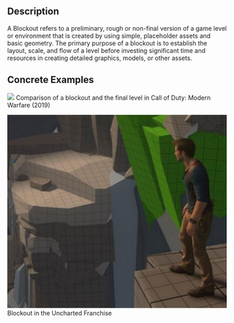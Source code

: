 

## Description

A Blockout refers to a preliminary, rough or non-final version of a game level or environment that is created by using simple, placeholder assets and basic geometry. The primary purpose of a blockout is to establish the layout, scale, and flow of a level before investing significant time and resources in creating detailed graphics, models, or other assets.

## Concrete Examples

![](https://i.imgur.com/NMWDRcK.png)
Comparison of a blockout and the final level in Call of Duty: Modern Warfare (2019)


![](Assets/BlockoutUncharted.png)
Blockout in the Uncharted Franchise